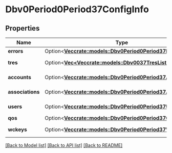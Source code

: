 # Dbv0Period0Period37ConfigInfo

## Properties

Name | Type | Description | Notes
------------ | ------------- | ------------- | -------------
**errors** | Option<[**Vec<crate::models::Dbv0Period0Period37Error>**](dbv0.0.37_error.md)> | Slurm errors | [optional]
**tres** | Option<[**Vec<Vec<crate::models::Dbv0037TresListInner>>**](array.md)> | Array of TRES | [optional]
**accounts** | Option<[**Vec<crate::models::Dbv0Period0Period37Account>**](dbv0.0.37_account.md)> | Array of accounts | [optional]
**associations** | Option<[**Vec<crate::models::Dbv0Period0Period37Association>**](dbv0.0.37_association.md)> | Array of associations | [optional]
**users** | Option<[**Vec<crate::models::Dbv0Period0Period37User>**](dbv0.0.37_user.md)> | Array of users | [optional]
**qos** | Option<[**Vec<crate::models::Dbv0Period0Period37Qos>**](dbv0.0.37_qos.md)> | Array of qos | [optional]
**wckeys** | Option<[**Vec<crate::models::Dbv0Period0Period37Wckey>**](dbv0.0.37_wckey.md)> | Array of wckeys | [optional]

[[Back to Model list]](../README.md#documentation-for-models) [[Back to API list]](../README.md#documentation-for-api-endpoints) [[Back to README]](../README.md)


